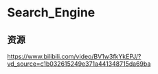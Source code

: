 # Search_Engine

## 资源

https://www.bilibili.com/video/BV1w3fkYkEPJ/?vd_source=c1b032615249e371a441348715da69ba